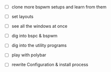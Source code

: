 
- [ ] clone more bspwm setups and learn from them
- [ ] set layouts
- [ ] see all the windows at once
- [ ] dig into bspc & bspwm
- [ ] dig into the utility programs

- [ ] play with polybar

- [ ] rewrite Configuration & install process
